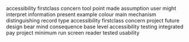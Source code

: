 accessibility firstclass concern tool point made assumption user might interpret information present example colour main mechanism distinguishing record type accessibility firstclass concern project future design bear mind consequence base level accessibility testing integrated pay project minimum run screen reader tested usability